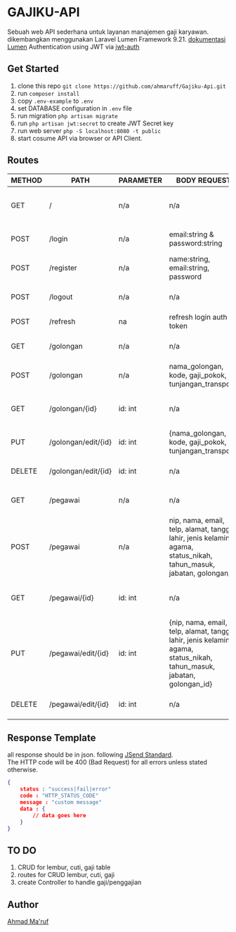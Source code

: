 # GAJIKU-API  

Sebuah web API sederhana untuk layanan manajemen gaji karyawan. dikembangkan menggunakan Laravel Lumen Framework 9.21. [dokumentasi Lumen](https://lumen.laravel.com/docs)
Authentication using JWT via [jwt-auth](https://github.com/PHP-Open-Source-Saver/jwt-auth/)

## Get Started

1. clone this repo `git clone https://github.com/ahmaruff/Gajiku-Api.git`  
2. run `composer install`  
3. copy `.env-example` to `.env`  
4. set DATABASE configuration in `.env` file
5. run migration `php artisan migrate`
6. run `php artisan jwt:secret` to create JWT Secret key
7. run web server `php -S localhost:8080 -t public`
8. start cosume API via browser or API Client.

## Routes

| METHOD | PATH | PARAMETER | BODY REQUEST | DESC |
| --- | --- | --- | --- |  --- |
| GET | / | n/a | n/a | return app name, desc, and lumen version |  
| POST | /login | n/a | email:string & password:string | authentication using auth-jwt |  
| POST | /register | n/a| name:string, email:string, password | create new users record |  
| POST | /logout | n/a | n/a | logout from authenticated user |  
| POST | /refresh | na |  refresh login auth token |  
| GET | /golongan | n/a| n/a | return array of golongan table record |  
| POST | /golongan | n/a | nama_golongan, kode, gaji_pokok, tunjangan_transport |create new golongan table |  
| GET | /golongan/{id} | id: int | n/a | return spesific golongan record |
| PUT  | /golongan/edit/{id} | id: int | {nama_golongan, kode, gaji_pokok, tunjangan_transport} | edit golongan record |
| DELETE |  /golongan/edit/{id} | id: int | n/a | delete golongan record |
| GET | /pegawai | n/a| n/a | return array of pegawai table record |  
| POST | /pegawai | n/a | nip, nama, email, telp, alamat, tanggal lahir, jenis kelamin, agama, status_nikah, tahun_masuk, jabatan, golongan_id  |create new pegawai table |  
| GET | /pegawai/{id} | id: int | n/a |return spesific pegawai record |
| PUT  | /pegawai/edit/{id} | id: int | {nip, nama, email, telp, alamat, tanggal lahir, jenis kelamin, agama, status_nikah, tahun_masuk, jabatan, golongan_id} | edit pegawai record |
| DELETE |  /pegawai/edit/{id} | id: int | n/a | delete pegawai record |

## Response Template

all response should be in json. following [JSend Standard](https://github.com/omniti-labs/jsend).  
The HTTP code will be 400 (Bad Request) for all errors unless stated otherwise.

```json
{
    status : "success|fail|error"
    code : "HTTP_STATUS_CODE"
    message : "custom message"
    data : {
        // data goes here
    }
}
```

## TO DO

1. CRUD for lembur, cuti, gaji table
2. routes for CRUD lembur, cuti, gaji
3. create Controller to handle gaji/penggajian

## Author

[Ahmad Ma'ruf](https://github.com/ahmaruff)
